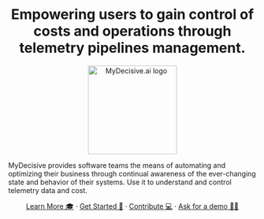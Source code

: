 <h1 align="center">
    Empowering users to gain control of costs and operations through telemetry pipelines management.
</h1>

<p align="center">
  <a href="https://www.mydecisive.ai/">
    <img src="https://avatars.githubusercontent.com/u/139732403?s=200&v=4" alt="MyDecisive.ai logo" height="180">
  </a>
</p>

<p align="left">
MyDecisive provides software teams the means of automating and optimizing their business through continual awareness of the ever-changing state and behavior of their systems. 
Use it to understand and control telemetry data and cost.
</p>

<p align="center">
  <a href="https://www.mydecisive.ai/vision">Learn More 🎓</a>
  ·
  <a href="https://docs.mydecisive.ai/install/installation.html">Get Started 🚀</a>
  ·
  <a href="https://docs.mydecisive.ai/contributing.html">Contribute 💻</a>
  ·
  <a href="mailto:support@mydecisive.ai">Ask for a demo 🙋‍♀️</a>
</p>


